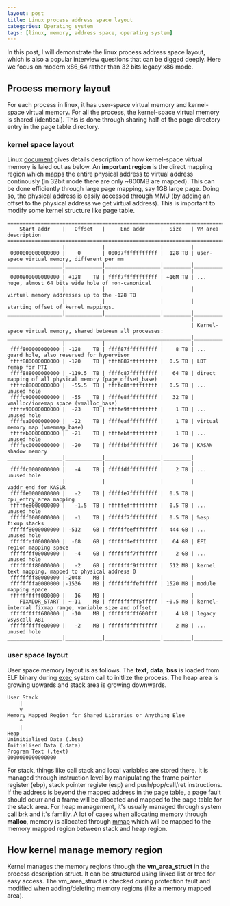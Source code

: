```yaml
---
layout: post
title: Linux process address space layout
categories: Operating system
tags: [linux, memory, address space, operating system]
---
```



In this post, I will demonstrate the linux process address space layout, which is also a popular interview questions that can be digged deeply.  Here we focus on modern x86_64 rather than 32 bits legacy x86 mode.

## Process memory layout

For each process in linux, it has user-space virtual memory and kernel-space virtual memory.  For all the process, the kernel-space virtual memory is shared (identical).  This is done through sharing half of the page directory entry in the page table directory.

### kernel space layout

Linux [document](https://www.kernel.org/doc/Documentation/x86/x86_64/mm.txt) gives details description of how kernel-space virtual memory is laied out as below.  An **important region** is the direct mapping region which mapps the entire physical address to virtual address continously (in 32bit mode there are only ~800MB are mapped).  This can be done efficiently through large page mapping, say 1GB large page.  Doing so, the physical address is easily accessed through MMU (by adding an offset to the physical address we get virtual address).  This is important to modify some kernel structure like page table.

``` plain
========================================================================================================================
    Start addr    |   Offset   |     End addr     |  Size   | VM area description
========================================================================================================================
                  |            |                  |         |
 0000000000000000 |    0       | 00007fffffffffff |  128 TB | user-space virtual memory, different per mm
__________________|____________|__________________|_________|___________________________________________________________
                  |            |                  |         |
 0000800000000000 | +128    TB | ffff7fffffffffff | ~16M TB | ... huge, almost 64 bits wide hole of non-canonical
                  |            |                  |         |     virtual memory addresses up to the -128 TB
                  |            |                  |         |     starting offset of kernel mappings.
__________________|____________|__________________|_________|___________________________________________________________
                                                            |
                                                            | Kernel-space virtual memory, shared between all processes:
____________________________________________________________|___________________________________________________________
                  |            |                  |         |
 ffff800000000000 | -128    TB | ffff87ffffffffff |    8 TB | ... guard hole, also reserved for hypervisor
 ffff880000000000 | -120    TB | ffff887fffffffff |  0.5 TB | LDT remap for PTI
 ffff888000000000 | -119.5  TB | ffffc87fffffffff |   64 TB | direct mapping of all physical memory (page_offset_base)
 ffffc88000000000 |  -55.5  TB | ffffc8ffffffffff |  0.5 TB | ... unused hole
 ffffc90000000000 |  -55    TB | ffffe8ffffffffff |   32 TB | vmalloc/ioremap space (vmalloc_base)
 ffffe90000000000 |  -23    TB | ffffe9ffffffffff |    1 TB | ... unused hole
 ffffea0000000000 |  -22    TB | ffffeaffffffffff |    1 TB | virtual memory map (vmemmap_base)
 ffffeb0000000000 |  -21    TB | ffffebffffffffff |    1 TB | ... unused hole
 ffffec0000000000 |  -20    TB | fffffbffffffffff |   16 TB | KASAN shadow memory
__________________|____________|__________________|_________|
                  |            |                  |         |
 fffffc0000000000 |   -4    TB | fffffdffffffffff |    2 TB | ... unused hole
                  |            |                  |         | vaddr_end for KASLR
 fffffe0000000000 |   -2    TB | fffffe7fffffffff |  0.5 TB | cpu_entry_area mapping
 fffffe8000000000 |   -1.5  TB | fffffeffffffffff |  0.5 TB | ... unused hole
 ffffff0000000000 |   -1    TB | ffffff7fffffffff |  0.5 TB | %esp fixup stacks
 ffffff8000000000 | -512    GB | ffffffeeffffffff |  444 GB | ... unused hole
 ffffffef00000000 |  -68    GB | fffffffeffffffff |   64 GB | EFI region mapping space
 ffffffff00000000 |   -4    GB | ffffffff7fffffff |    2 GB | ... unused hole
 ffffffff80000000 |   -2    GB | ffffffff9fffffff |  512 MB | kernel text mapping, mapped to physical address 0
 ffffffff80000000 |-2048    MB |                  |         |
 ffffffffa0000000 |-1536    MB | fffffffffeffffff | 1520 MB | module mapping space
 ffffffffff000000 |  -16    MB |                  |         |
    FIXADDR_START | ~-11    MB | ffffffffff5fffff | ~0.5 MB | kernel-internal fixmap range, variable size and offset
 ffffffffff600000 |  -10    MB | ffffffffff600fff |    4 kB | legacy vsyscall ABI
 ffffffffffe00000 |   -2    MB | ffffffffffffffff |    2 MB | ... unused hole
__________________|____________|__________________|_________|___________________________________________________________
```

### user space layout

User space memory layout is as follows. The **text**, **data**, **bss** is loaded from ELF binary during [exec](https://man7.org/linux/man-pages/man3/exec.3.html) system call to initlize the process.  The heap area is growing upwards and stack area is growing downwards.  

``` plain
User Stack
    |
    v
Memory Mapped Region for Shared Libraries or Anything Else
    ^
    |
Heap
Uninitialised Data (.bss)
Initialised Data (.data)
Program Text (.text)
0000000000000000
```

For stack, things like call stack and local variables are stored there.  It is managed through instruction level by manipulating the frame pointer register (ebp), stack pointer registe (esp) and push/pop/call/ret instructions.  If the address is beyond the mapped address in the page table, a page fault should ocurr and a frame will be allocated and mapped to the page table for the stack area.  For heap management, it's usually managed through system call [brk](https://man7.org/linux/man-pages/man2/brk.2.html) and it's familiy.  A lot of cases when allocating memory through **malloc**, memory is allocated through [mmap](https://man7.org/linux/man-pages/man2/mmap.2.html) which will be mapped to the memory mapped region between stack and heap region.

## How kernel manage memory region

Kernel manages the memory regions through the **vm_area_struct** in the process description struct.  It can be structured using linked list or tree for easy access.  The vm_area_struct is checked during protection fault and modified when adding/deleting memory regions (like a memory mapped area).

